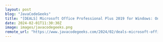 ```yaml
---
layout: post
blog: "JavaCodeGeeks"
title: "[DEALS] Microsoft Office Professional Plus 2019 for Windows: One-Time Purchase (82% off) & Other Deals Up To 98% Off – Offers End Soon!"
date: 2024-02-01T11:30:30Z
image: images/javacodegeeks.png
remote_url: "https://www.javacodegeeks.com/2024/02/deals-microsoft-office-professional-plus-2019-for-windows-one-time-purchase-82-off-other-deals-up-to-98-off-offers-end-soon.html"
---
```

